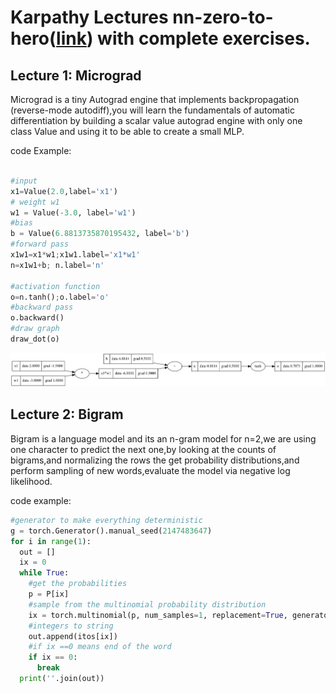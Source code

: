 # Karpathy Lectures nn-zero-to-hero([link](https://github.com/karpathy/nn-zero-to-hero)) with complete exercises.




## Lecture 1: Micrograd
Micrograd is a tiny Autograd engine that implements backpropagation (reverse-mode autodiff),you will learn the fundamentals of automatic differentiation by building a scalar value autograd engine with only one class Value and using it to be able to create a small MLP.

code Example:
```python

#input
x1=Value(2.0,label='x1')
# weight w1
w1 = Value(-3.0, label='w1')
#bias
b = Value(6.8813735870195432, label='b')
#forward pass
x1w1=x1*w1;x1w1.label='x1*w1'
n=x1w1+b; n.label='n'

#activation function
o=n.tanh();o.label='o'
#backward pass
o.backward()
#draw graph
draw_dot(o)
```
![Graph](graph.png)
## Lecture 2: Bigram 
Bigram is a language model and its an n-gram model for n=2,we are using one character to predict the next one,by looking at the counts of bigrams,and normalizing the rows the get probability distributions,and perform sampling of new words,evaluate the model via negative log likelihood.
 

code example:
```python
#generator to make everything deterministic 
g = torch.Generator().manual_seed(2147483647)
for i in range(1):
  out = []
  ix = 0
  while True:
    #get the probabilities 
    p = P[ix]
    #sample from the multinomial probability distribution
    ix = torch.multinomial(p, num_samples=1, replacement=True, generator=g).item()
    #integers to string 
    out.append(itos[ix])
    #if ix ==0 means end of the word 
    if ix == 0:
      break
  print(''.join(out))

```









